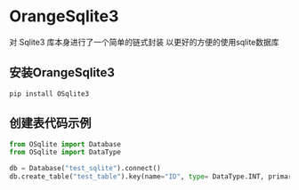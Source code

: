 # OrangeSqlite3
对 Sqlite3 库本身进行了一个简单的链式封装
以更好的方便的使用sqlite数据库

## 安装OrangeSqlite3

```
pip install OSqlite3
```
## 创建表代码示例
```py
from OSqlite import Database
from OSqlite import DataType

db = Database("test_sqlite").connect()
db.create_table("test_table").key(name="ID", type= DataType.INT, primary_key=True).key("name", DataType.TEXT).request()
```
